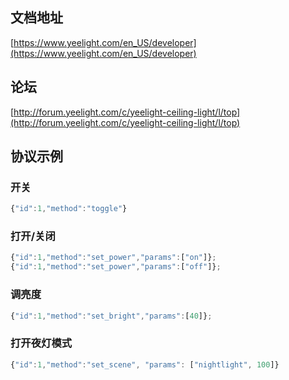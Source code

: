 

## 文档地址

[https://www.yeelight.com/en_US/developer](https://www.yeelight.com/en_US/developer)


## 论坛
[http://forum.yeelight.com/c/yeelight-ceiling-light/l/top](http://forum.yeelight.com/c/yeelight-ceiling-light/l/top)

## 协议示例

### 开关

```javascript
{"id":1,"method":"toggle"}
```

### 打开/关闭

```javascript
{"id":1,"method":"set_power","params":["on"]};
{"id":1,"method":"set_power","params":["off"]};
```


### 调亮度

```javascript
{"id":1,"method":"set_bright","params":[40]};
```



### 打开夜灯模式

```javascript
{"id":1,"method":"set_scene", "params": ["nightlight", 100]}
```
